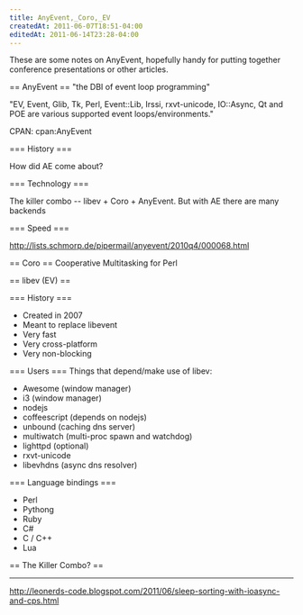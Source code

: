 ```yaml
---
title: AnyEvent,_Coro,_EV
createdAt: 2011-06-07T18:51-04:00
editedAt: 2011-06-14T23:28-04:00
---
```


These are some notes on AnyEvent, hopefully handy for putting together conference presentations or other articles.

== AnyEvent ==
"the DBI of event loop programming"

"EV, Event, Glib, Tk, Perl, Event::Lib, Irssi, rxvt-unicode, IO::Async, Qt and POE are various supported event loops/environments."

CPAN: cpan:AnyEvent

=== History ===

How did AE come about?

=== Technology ===

The killer combo -- libev + Coro + AnyEvent. But with AE there are many backends

=== Speed ===

http://lists.schmorp.de/pipermail/anyevent/2010q4/000068.html

== Coro ==
Cooperative Multitasking for Perl


== libev (EV) ==

=== History ===
* Created in 2007
* Meant to replace libevent
* Very fast
* Very cross-platform
* Very non-blocking

=== Users ===
Things that depend/make use of libev:
* Awesome (window manager)
* i3 (window manager)
* nodejs
* coffeescript (depends on nodejs)
* unbound (caching dns server)
* multiwatch (multi-proc spawn and watchdog)
* lighttpd (optional)
* rxvt-unicode
* libevhdns (async dns resolver)

=== Language bindings ===
* Perl
* Pythong
* Ruby
* C#
* C / C++
* Lua


== The Killer Combo? ==

----

http://leonerds-code.blogspot.com/2011/06/sleep-sorting-with-ioasync-and-cps.html

